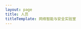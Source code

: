 ```yaml
---
layout: page
title: 人员
titleTemplate: 网络智能与安全实验室
---
```


<script setup>
import {
  VPTeamPage,
  VPTeamPageTitle,
  VPTeamMembers,
  VPTeamPageSection
} from 'vitepress/theme'


const coreMembers = [
    {
    avatar: '/apple-touch-icon.png',
    name: '鲁力',
    title: '教授,负责人'
  },
    {
    avatar: '/apple-touch-icon.png',
    name: '宋超',
    title: '副教授'
  },
    {
    avatar: '/apple-touch-icon.png',
    name: '姜辉',
    title: '研究员'
  }
]

const PHDStudents = [
    {
    avatar: '/apple-touch-icon.png',
    name: '李松璠',
    title: '博士研究生'
  },
    {
    avatar: '/apple-touch-icon.png',
    name: '宋一杭',
    title: '博士研究生'
  },
    {
    avatar: '/apple-touch-icon.png',
    name: '张翀',
    title: '博士研究生'
  },
    {
    avatar: '/apple-touch-icon.png',
    name: '孟千贺',
    title: '博士研究生'
  },
    {
    avatar: '/apple-touch-icon.png',
    name: '李圣雨',
    title: '博士研究生'
  },
    {
    avatar: '/apple-touch-icon.png',
    name: '王晗',
    title: '博士研究生'
  },
    {
    avatar: '/apple-touch-icon.png',
    name: '张睿喆',
    title: '博士研究生'
  },
    {
    avatar: '/apple-touch-icon.png',
    name: '胡瑞林',
    title: '博士研究生'
  }
]

const MasterStudents = [
    {
    avatar: '/apple-touch-icon.png',
    name: '高泽涛',
    title: '硕士研究生,2022'
  },
    {
    avatar: '/apple-touch-icon.png',
    name: '贺洁伟',
    title: '硕士研究生,2022'
  },
    {
    avatar: '/apple-touch-icon.png',
    name: '黄健锋',
    title: '硕士研究生,2022'
  },
    {
    avatar: '/apple-touch-icon.png',
    name: '李博宇',
    title: '硕士研究生,2022'
  },
    {
    avatar: '/apple-touch-icon.png',
    name: '任政',
    title: '硕士研究生,2022'
  },
    {
    avatar: '/apple-touch-icon.png',
    name: '符宇轩',
    title: '硕士研究生,2023',
  },
    {
    avatar: '/apple-touch-icon.png',
    name: '胡成昕',
    title: '硕士研究生,2023'
  },
    {
    avatar: '/apple-touch-icon.png',
    name: '李金哲',
    title: '硕士研究生,2023'
  },
    {
    avatar: '/apple-touch-icon.png',
    name: '唐宇阳',
    title: '硕士研究生,2023'
  },
    {
    avatar: '/apple-touch-icon.png',
    name: '滕孟辰',
    title: '硕士研究生,2023'
  },
    {
    avatar: '/apple-touch-icon.png',
    name: '鲜坤阳',
    title: '硕士研究生,2023'
  },
    {
    avatar: '/apple-touch-icon.png',
    name: '徐康林',
    title: '硕士研究生,2023'
  },
    {
    avatar: '/apple-touch-icon.png',
    name: '赵一泽',
    title: '硕士研究生,2023'
  },
    {
    avatar: '/apple-touch-icon.png',
    name: '陈旭羿',
    title: '硕士研究生,2024'
  },
    {
    avatar: '/apple-touch-icon.png',
    name: '何亚男',
    title: '硕士研究生,2024'
  },
    {
    avatar: '/apple-touch-icon.png',
    name: '贺俣顺',
    title: '硕士研究生,2024'
  },
    {
    avatar: '/apple-touch-icon.png',
    name: '吉志学',
    title: '硕士研究生,2024'
  },
    {
    avatar: '/apple-touch-icon.png',
    name: '刘俊晖',
    title: '硕士研究生,2024'
  },
    {
    avatar: '/apple-touch-icon.png',
    name: '庞旭',
    title: '硕士研究生,2024'
  },
    {
    avatar: '/apple-touch-icon.png',
    name: '吴树伟',
    title: '硕士研究生,2024'
  },
    {
    avatar: '/apple-touch-icon.png',
    name: '谢晨晨',
    title: '硕士研究生,2024'
  },
    {
    avatar: '/apple-touch-icon.png',
    name: '杨晨',
    title: '硕士研究生,2024'
  },
    {
    avatar: '/apple-touch-icon.png',
    name: '张皓',
    title: '硕士研究生,2024'
  }
]
</script>

<!-- # 人员 -->

<VPTeamPage>
  <VPTeamPageTitle>
    <template #title>导师</template>
  </VPTeamPageTitle>
  <VPTeamMembers size="medium" :members="coreMembers" />
  <VPTeamPageSection>
    <template #title>博士生</template>
    <template #members>
      <VPTeamMembers size="small" :members="PHDStudents" />
    </template>
  </VPTeamPageSection>
  <VPTeamPageSection>
    <template #title>硕士生</template>
    <template #members>
      <VPTeamMembers size="small" :members="MasterStudents" />
    </template>
  </VPTeamPageSection>
</VPTeamPage>